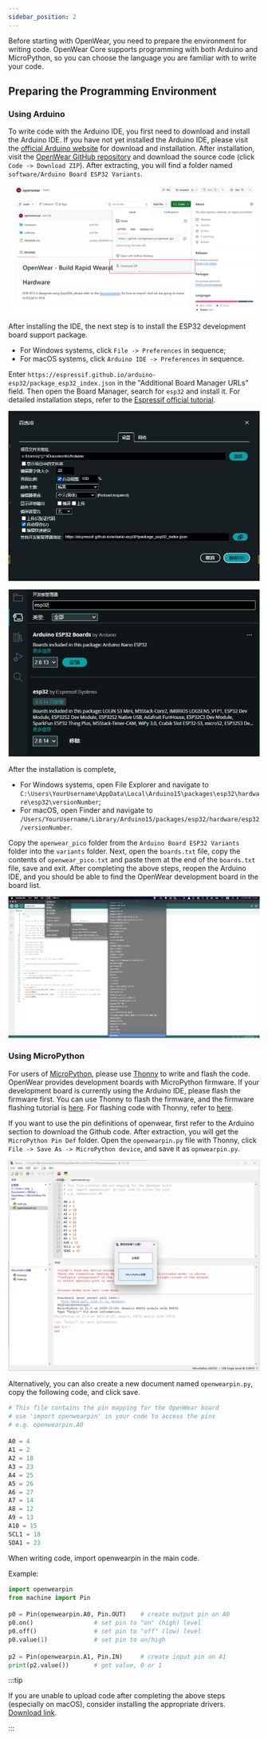 ```yaml
---
sidebar_position: 2
---
```


Before starting with OpenWear, you need to prepare the environment for writing code. OpenWear Core supports programming with both Arduino and MicroPython, so you can choose the language you are familiar with to write your code.

## Preparing the Programming Environment

### Using Arduino

To write code with the Arduino IDE, you first need to download and install the Arduino IDE. If you have not yet installed the Arduino IDE, please visit the [official Arduino website](https://www.arduino.cc/en/software) for download and installation. After installation, visit the [OpenWear GitHub repository](https://github.com/anxndsgn/OpenWear) and download the source code (click `Code -> Download ZIP`). After extracting, you will find a folder named `software/Arduino Board ESP32 Variants`.

![image-20240826011741489](https://raw.githubusercontent.com/openwearxyz/PicGo/main/image-20240826011741489.png)

After installing the IDE, the next step is to install the ESP32 development board support package.

- For Windows systems, click `File -> Preferences` in sequence;
- For macOS systems, click `Arduino IDE -> Preferences` in sequence.

Enter `https://espressif.github.io/arduino-esp32/package_esp32_index.json` in the "Additional Board Manager URLs" field. Then open the Board Manager, search for `esp32` and install it. For detailed installation steps, refer to the [Espressif official tutorial](https://espressif-docs.readthedocs-hosted.com/projects/arduino-esp32/en/latest/installing.html).

![image-20231212235302511](https://raw.githubusercontent.com/anxndsgn/PicGo/main/202312122353567.png)

![image-20231212235406862](https://raw.githubusercontent.com/anxndsgn/PicGo/main/202312122354026.png)

After the installation is complete,

- For Windows systems, open File Explorer and navigate to `C:\Users\YourUsername\AppData\Local\Arduino15\packages\esp32\hardware\esp32\versionNumber`;
- For macOS, open Finder and navigate to `/Users/YourUsername/Library/Arduino15/packages/esp32/hardware/esp32/versionNumber`.

Copy the `openwear_pico` folder from the `Arduino Board ESP32 Variants` folder into the `variants` folder. Next, open the `boards.txt` file, copy the contents of `openwear_pico.txt` and paste them at the end of the `boards.txt` file, save and exit. After completing the above steps, reopen the Arduino IDE, and you should be able to find the OpenWear development board in the board list.

![](https://raw.githubusercontent.com/anxndsgn/PicGo/main/20231208025000.png)

### Using MicroPython

For users of [MicroPython](https://micropython.org/), please use [Thonny](https://thonny.org/) to write and flash the code. OpenWear provides development boards with MicroPython firmware. If your development board is currently using the Arduino IDE, please flash the firmware first. You can use Thonny to flash the firmware, and the firmware flashing tutorial is [here](https://randomnerdtutorials.com/getting-started-thonny-micropython-python-ide-esp32-esp8266/#:~:text=Flashing%20MicroPython%20Software). For flashing code with Thonny, refer to [here](https://randomnerdtutorials.com/getting-started-thonny-micropython-python-ide-esp32-esp8266/).

If you want to use the pin definitions of openwear, first refer to the Arduino section to download the Github code. After extraction, you will get the `MicroPython Pin Def` folder. Open the `openwearpin.py` file with Thonny, click `File -> Save As -> MicroPython device`, and save it as `opnwearpin.py`.

![Snipaste_2023-12-12_23-33-13](https://raw.githubusercontent.com/anxndsgn/PicGo/main/202312122349247.png)

Alternatively, you can also create a new document named `openwearpin.py`, copy the following code, and click save.

```python
# This file contains the pin mapping for the OpenWear board
# use 'import openwearpin' in your code to access the pins
# e.g. openwearpin.A0

A0 = 4
A1 = 2
A2 = 18
A3 = 23
A4 = 25
A5 = 26
A6 = 27
A7 = 14
A8 = 12
A9 = 13
A10 = 15
SCL1 = 18
SDA1 = 23
```

When writing code, import openwearpin in the main code.

Example:

```python
import openwearpin
from machine import Pin

p0 = Pin(openwearpin.A0, Pin.OUT)    # create output pin on A0
p0.on()                 # set pin to "on" (high) level
p0.off()                # set pin to "off" (low) level
p0.value(1)             # set pin to on/high

p2 = Pin(openwearpin.A1, Pin.IN)     # create input pin on A1
print(p2.value())       # get value, 0 or 1
```

:::tip

If you are unable to upload code after completing the above steps (especially on macOS), consider installing the appropriate drivers. [Download link](https://www.wch.cn/products/CH343.html#:~:text=%E5%9B%BE%EF%BC%9ASCHPCB.ZIP-,3.%20%E9%A9%B1%E5%8A%A8,-Windows%20%E5%8E%82%E5%95%86VCP).

:::
